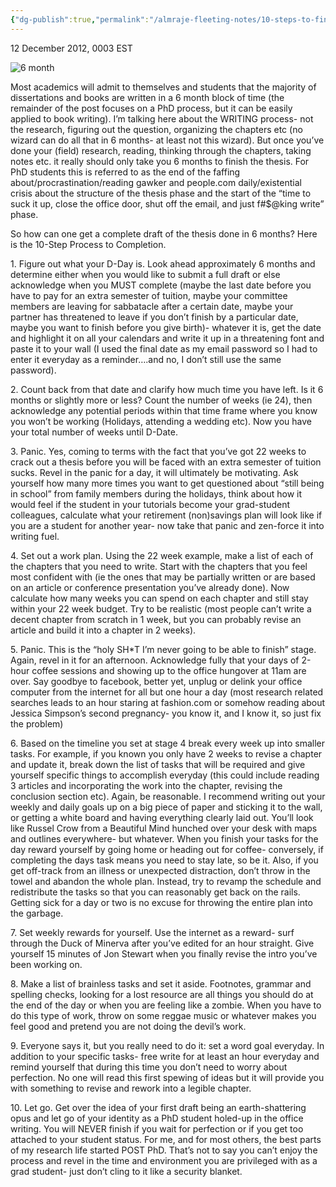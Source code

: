 ```yaml
---
{"dg-publish":true,"permalink":"/almraje-fleeting-notes/10-steps-to-finishing-a-ph-d-thesis-or-book-in-6-months-the-duck-of-minerva/"}
---
```


12 December 2012, 0003 EST

![](https://i0.wp.com/www.sharingmachine.com/prodimages/creative-333.gif?resize=333%2C200&ssl=1 "6 month")

Most academics will admit to themselves and students that the majority of dissertations and books are written in a 6 month block of time (the remainder of the post focuses on a PhD process, but it can be easily applied to book writing). I’m talking here about the WRITING process- not the research, figuring out the question, organizing the chapters etc (no wizard can do all that in 6 months- at least not this wizard). But once you’ve done your (field) research, reading, thinking through the chapters, taking notes etc. it really should only take you 6 months to finish the thesis. For PhD students this is referred to as the end of the faffing about/procrastination/reading gawker and people.com daily/existential crisis about the structure of the thesis phase and the start of the “time to suck it up, close the office door, shut off the email, and just f#$@king write” phase.

So how can one get a complete draft of the thesis done in 6 months? Here is the 10-Step Process to Completion.

1\. Figure out what your D-Day is. Look ahead approximately 6 months and determine either when you would like to submit a full draft or else acknowledge when you MUST complete (maybe the last date before you have to pay for an extra semester of tuition, maybe your committee members are leaving for sabbatacle after a certain date, maybe your partner has threatened to leave if you don’t finish by a particular date, maybe you want to finish before you give birth)- whatever it is, get the date and highlight it on all your calendars and write it up in a threatening font and paste it to your wall (I used the final date as my email password so I had to enter it everyday as a reminder….and no, I don’t still use the same password).

2\. Count back from that date and clarify how much time you have left. Is it 6 months or slightly more or less? Count the number of weeks (ie 24), then acknowledge any potential periods within that time frame where you know you won’t be working (Holidays, attending a wedding etc). Now you have your total number of weeks until D-Date.

3\. Panic. Yes, coming to terms with the fact that you’ve got 22 weeks to crack out a thesis before you will be faced with an extra semester of tuition sucks. Revel in the panic for a day, it will ultimately be motivating. Ask yourself how many more times you want to get questioned about “still being in school” from family members during the holidays, think about how it would feel if the student in your tutorials become your grad-student colleagues, calculate what your retirement (non)savings plan will look like if you are a student for another year- now take that panic and zen-force it into writing fuel.

4\. Set out a work plan. Using the 22 week example, make a list of each of the chapters that you need to write. Start with the chapters that you feel most confident with (ie the ones that may be partially written or are based on an article or conference presentation you’ve already done). Now calculate how many weeks you can spend on each chapter and still stay within your 22 week budget. Try to be realistic (most people can’t write a decent chapter from scratch in 1 week, but you can probably revise an article and build it into a chapter in 2 weeks).

5\. Panic. This is the “holy SH\*T I’m never going to be able to finish” stage. Again, revel in it for an afternoon. Acknowledge fully that your days of 2-hour coffee sessions and showing up to the office hungover at 11am are over. Say goodbye to facebook, better yet, unplug or delink your office computer from the internet for all but one hour a day (most research related searches leads to an hour staring at fashion.com or somehow reading about Jessica Simpson’s second pregnancy- you know it, and I know it, so just fix the problem)

6\. Based on the timeline you set at stage 4 break every week up into smaller tasks. For example, if you known you only have 2 weeks to revise a chapter and update it, break down the list of tasks that will be required and give yourself specific things to accomplish everyday (this could include reading 3 articles and incorporating the work into the chapter, revising the conclusion section etc). Again, be reasonable. I recommend writing out your weekly and daily goals up on a big piece of paper and sticking it to the wall, or getting a white board and having everything clearly laid out. You’ll look like Russel Crow from a Beautiful Mind hunched over your desk with maps and outlines everywhere- but whatever. When you finish your tasks for the day reward yourself by going home or heading out for coffee- conversely, if completing the days task means you need to stay late, so be it. Also, if you get off-track from an illness or unexpected distraction, don’t throw in the towel and abandon the whole plan. Instead, try to revamp the schedule and redistribute the tasks so that you can reasonably get back on the rails. Getting sick for a day or two is no excuse for throwing the entire plan into the garbage.

7\. Set weekly rewards for yourself. Use the internet as a reward- surf through the Duck of Minerva after you’ve edited for an hour straight. Give yourself 15 minutes of Jon Stewart when you finally revise the intro you’ve been working on.

8\. Make a list of brainless tasks and set it aside. Footnotes, grammar and spelling checks, looking for a lost resource are all things you should do at the end of the day or when you are feeling like a zombie. When you have to do this type of work, throw on some reggae music or whatever makes you feel good and pretend you are not doing the devil’s work.

9\. Everyone says it, but you really need to do it: set a word goal everyday. In addition to your specific tasks- free write for at least an hour everyday and remind yourself that during this time you don’t need to worry about perfection. No one will read this first spewing of ideas but it will provide you with something to revise and rework into a legible chapter.

10\. Let go. Get over the idea of your first draft being an earth-shattering opus and let go of your identity as a PhD student holed-up in the office writing. You will NEVER finish if you wait for perfection or if you get too attached to your student status. For me, and for most others, the best parts of my research life started POST PhD. That’s not to say you can’t enjoy the process and revel in the time and environment you are privileged with as a grad student- just don’t cling to it like a security blanket.